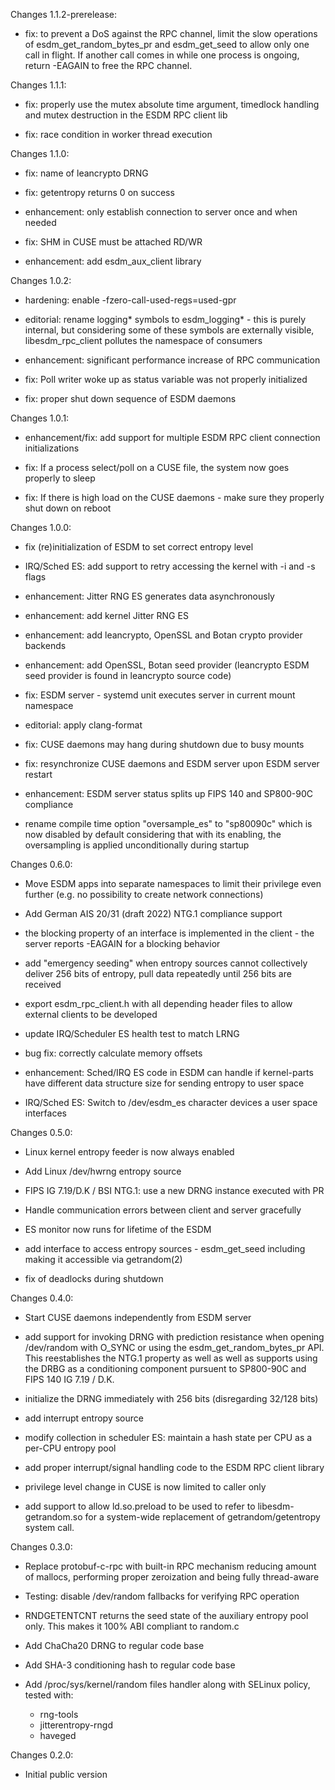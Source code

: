 Changes 1.1.2-prerelease:
* fix: to prevent a DoS against the RPC channel, limit the slow operations of esdm_get_random_bytes_pr and esdm_get_seed to allow only one call in flight. If another call comes in while one process is ongoing, return -EAGAIN to free the RPC channel.

Changes 1.1.1:
* fix: properly use the mutex absolute time argument, timedlock handling and mutex destruction in the ESDM RPC client lib

* fix: race condition in worker thread execution

Changes 1.1.0:
* fix: name of leancrypto DRNG

* fix: getentropy returns 0 on success

* enhancement: only establish connection to server once and when needed

* fix: SHM in CUSE must be attached RD/WR

* enhancement: add esdm_aux_client library

Changes 1.0.2:
* hardening: enable -fzero-call-used-regs=used-gpr

* editorial: rename logging* symbols to esdm_logging* - this is purely internal, but considering some of these symbols are externally visible, libesdm_rpc_client pollutes the namespace of consumers

* enhancement: significant performance increase of RPC communication

* fix: Poll writer woke up as status variable was not properly initialized

* fix: proper shut down sequence of ESDM daemons

Changes 1.0.1:
* enhancement/fix: add support for multiple ESDM RPC client connection initializations

* fix: If a process select/poll on a CUSE file, the system now goes properly to sleep

* fix: If there is high load on the CUSE daemons - make sure they properly shut down on reboot

Changes 1.0.0:
* fix (re)initialization of ESDM to set correct entropy level

* IRQ/Sched ES: add support to retry accessing the kernel with -i and -s flags

* enhancement: Jitter RNG ES generates data asynchronously

* enhancement: add kernel Jitter RNG ES

* enhancement: add leancrypto, OpenSSL and Botan crypto provider backends

* enhancement: add OpenSSL, Botan seed provider (leancrypto ESDM seed provider is found in leancrypto source code)

* fix: ESDM server - systemd unit executes server in current mount namespace

* editorial: apply clang-format

* fix: CUSE daemons may hang during shutdown due to busy mounts

* fix: resynchronize CUSE daemons and ESDM server upon ESDM server restart

* enhancement: ESDM server status splits up FIPS 140 and SP800-90C compliance

* rename compile time option "oversample_es" to "sp80090c" which is now disabled
  by default considering that with its enabling, the oversampling is applied
  unconditionally during startup

Changes 0.6.0:
* Move ESDM apps into separate namespaces to limit their privilege even further (e.g. no possibility to create network connections)

* Add German AIS 20/31 (draft 2022) NTG.1 compliance support

* the blocking property of an interface is implemented in the client - the
  server reports -EAGAIN for a blocking behavior

* add "emergency seeding" when entropy sources cannot collectively deliver
  256 bits of entropy, pull data repeatedly until 256 bits are received

* export esdm_rpc_client.h with all depending header files to allow external
  clients to be developed

* update IRQ/Scheduler ES health test to match LRNG

* bug fix: correctly calculate memory offsets

* enhancement: Sched/IRQ ES code in ESDM can handle if kernel-parts have
  different data structure size for sending entropy to user space

* IRQ/Sched ES: Switch to /dev/esdm_es character devices a user space interfaces

Changes 0.5.0:
* Linux kernel entropy feeder is now always enabled

* Add Linux /dev/hwrng entropy source

* FIPS IG 7.19/D.K / BSI NTG.1: use a new DRNG instance executed with PR

* Handle communication errors between client and server gracefully

* ES monitor now runs for lifetime of the ESDM

* add interface to access entropy sources - esdm_get_seed including making it accessible via getrandom(2)

* fix of deadlocks during shutdown

Changes 0.4.0:
* Start CUSE daemons independently from ESDM server

* add support for invoking DRNG with prediction resistance when opening
  /dev/random with O_SYNC or using the esdm_get_random_bytes_pr API.
  This reestablishes the NTG.1 property as well as well as supports
  using the DRBG as a conditioning component pursuent to SP800-90C and
  FIPS 140 IG 7.19 / D.K.

* initialize the DRNG immediately with 256 bits (disregarding 32/128 bits)

* add interrupt entropy source

* modify collection in scheduler ES: maintain a hash state per CPU as a per-CPU entropy pool

* add proper interrupt/signal handling code to the ESDM RPC client library

* privilege level change in CUSE is now limited to caller only

* add support to allow ld.so.preload to be used to refer to libesdm-getrandom.so for a system-wide replacement of getrandom/getentropy system call.

Changes 0.3.0:
* Replace protobuf-c-rpc with built-in RPC mechanism reducing amount of mallocs,
  performing proper zeroization and being fully thread-aware

* Testing: disable /dev/random fallbacks for verifying RPC operation

* RNDGETENTCNT returns the seed state of the auxiliary entropy pool only. This
  makes it 100% ABI compliant to random.c

* Add ChaCha20 DRNG to regular code base

* Add SHA-3 conditioning hash to regular code base

* Add /proc/sys/kernel/random files handler along with SELinux policy, tested
  with:
	- rng-tools
	- jitterentropy-rngd
	- haveged

Changes 0.2.0:
* Initial public version
